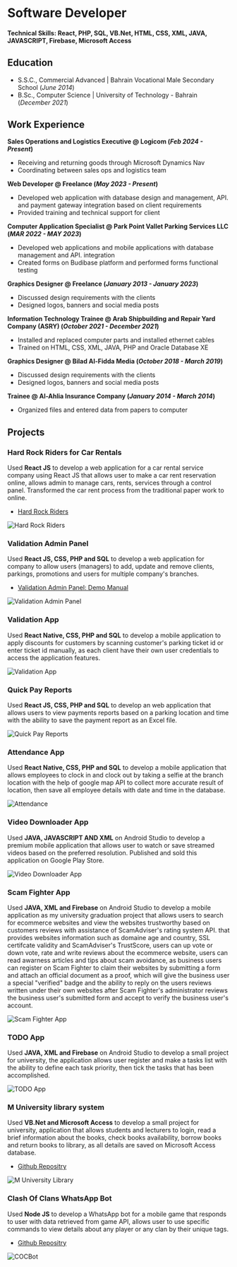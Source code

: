 # Software Developer

#### Technical Skills: React, PHP, SQL, VB.Net, HTML, CSS, XML, JAVA, JAVASCRIPT, Firebase, Microsoft Access

## Education					       		
- S.S.C., Commercial Advanced | Bahrain Vocational Male Secondary School (_June 2014_)	 			        		
- B.Sc., Computer Science | University of Technology - Bahrain (_December 2021_)

## Work Experience
**Sales Operations and Logistics Executive @ Logicom (_Feb 2024 - Present_)**
- Receiving and returning goods through Microsoft Dynamics Nav
- Coordinating between sales ops and logistics team
  
**Web Developer @ Freelance (_May 2023 - Present_)**
- Developed web application with database design and management, API. and payment gateway integration based on client requirements
- Provided training and technical support for client

**Computer Application Specialist @ Park Point Vallet Parking Services LLC (_MAR 2022 - MAY 2023_)**
- Developed web applications and mobile applications with database management and API. integration
- Created forms on Budibase platform and performed forms functional testing

**Graphics Designer @ Freelance (_January 2013 - January 2023_)**
- Discussed design requirements with the clients
- Designed logos, banners and social media posts

**Information Technology Trainee @ Arab Shipbuilding and Repair Yard Company (ASRY) (_October 2021 - December 2021_)**
- Installed and replaced computer parts and installed ethernet cables
- Trained on HTML, CSS, XML, JAVA, PHP and Oracle Database XE

**Graphics Designer @ Bilad Al-Fidda Media (_October 2018 - March 2019_)**
- Discussed design requirements with the clients
- Designed logos, banners and social media posts

**Trainee @ Al-Ahlia Insurance Company (_January 2014 - March 2014_)**
- Organized files and entered data from papers to computer

## Projects
### Hard Rock Riders for Car Rentals
Used **React JS** to develop a web application for a car rental service company using React JS that allows user to make a car rent reservation online, allows admin to manage cars, rents, services through a control panel. Transformed the car rent process from the traditional paper work to online.

- [Hard Rock Riders](https://hardrockrental.net)

![Hard Rock Riders](/assets/img/hardrockriders.jpg)

### Validation Admin Panel
Used **React JS, CSS, PHP and SQL** to develop a web application for company to allow users (managers) to add, update and remove clients, parkings, promotions and users for multiple company's branches.

- [Validation Admin Panel: Demo Manual](/assets/vap.pptx)

![Validation Admin Panel](/assets/img/vap.jpg)

### Validation App
Used **React Native, CSS, PHP and SQL** to develop a mobile application to apply discounts for customers by scanning customer's parking ticket id or enter ticket id manually, as each client have their own user credentials to access the application features.

![Validation App](/assets/img/validationapp.jpg)

### Quick Pay Reports
Used **React JS, CSS, PHP and SQL** to develop an web application that allows users to view payments reports based on a parking location and time with the ability to save the payment report as an Excel file.

![Quick Pay Reports](/assets/img/quickpayreports.jpg)

### Attendance App
Used **React Native, CSS, PHP and SQL** to develop a mobile application that allows employees to clock in and clock out by taking a selfie at the branch location with the help of google map API to collect more accurate result of location, then save all employee details with date and time in the database.

![Attendance](/assets/img/attendance.jpg)

### Video Downloader App
Used **JAVA, JAVASCRIPT AND XML** on Android Studio to develop a premium mobile application that allows user to watch or save streamed videos based on the preferred resolution. Published and sold this application on Google Play Store.

![Video Downloader App](/assets/img/application.jpg)

### Scam Fighter App
Used **JAVA, XML and Firebase** on Android Studio to develop a mobile application as my university graduation project that allows users to search for ecommerce websites and view the websites trustworthy based on customers reviews with assistance of ScamAdviser's rating system API. that provides websites information such as domaine age and country, SSL certifcate validity and ScamAdviser's TrustScore, users can up vote or down vote, rate and write reviews about the ecommerce website, users can read awarness articles and tips about scam avoidance, as business users can register on Scam Fighter to claim their websites by submitting a form and attach an official document as a proof, which will give the business user a special "verified" badge and the ability to reply on the users reviews written under their own websites after Scam Fighter's administrator reviews the business user's submitted form and accept to verify the business user's account.

![Scam Fighter App](/assets/img/scamfighter.jpg)

### TODO App
Used **JAVA, XML and Firebase** on Android Studio to develop a small project for university, the application allows user register and make a tasks list with the ability to define each task priority, then tick the tasks that has been accomplished.

![TODO App](/assets/img/todo.jpg)

### M University library system
Used **VB.Net and Microsoft Access** to develop a small project for university, application that allows students and lecturers to login, read a brief information about the books, check books availability, borrow books and return books to library, as all details are saved on Microsoft Access database.

- [Github Repositry](https://github.com/HusainIsmaeel/M-University)

![M University Library](/assets/img/mulibrary.jpg)

### Clash Of Clans WhatsApp Bot
Used **Node JS** to develop a WhatsApp bot for a mobile game that responds to user with data retrieved from game API, allows user to use specific commands to view details about any player or any clan by their unique tags.

- [Github Repositry](https://github.com/HusainIsmaeel/COC-WhatsApp-Bot)

![COCBot](/assets/img/cocbot.png)
